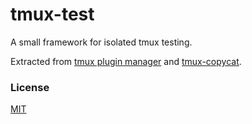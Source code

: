 # tmux-test

A small framework for isolated tmux testing.

Extracted from [tmux plugin manager](https://github.com/tmux-plugins/tpm) and
[tmux-copycat](https://github.com/tmux-plugins/tmux-copycat).

### License

[MIT](LICENSE.md)
